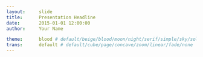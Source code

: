 ```yaml
---
layout:     slide
title:      Presentation Headline
date:       2015-01-01 12:00:00
author:     Your Name

theme:		blood # default/beige/blood/moon/night/serif/simple/sky/solarized
trans:		default # default/cube/page/concave/zoom/linear/fade/none
---
```

<script type="text/template">  
#{{ page.title }}
##{{ page.author }}
###{{ page.date }}
--horizontal
<!-- Start Writing Below in Markdown -->
Showcasing Presentation Features
--horizontal
Seperate with --horizontal between content for horizontal slides.
--vertical
Seperate with --vertical between content for vertical slides.
--horizontal
#Headers:

# Header 1

## Header 2

### Header 3
--horizontal
#Styling:

**Bold**

*Italics*

***Bold and Italics***
--horizontal
#Lists:

1. Item 1

2. Item 2

* Unordered Item 

  * Sub Item 1

    1. **Bold** Sub Sub Ordered Item
--horizontal
#Links:

[In-Line](https://www.google.com)

[I'm a reference-style link 1][1]

[I'm a reference-style link 1][2]

[1]:https://www.mozilla.org
[2]:http://www.reddit.com
--horizontal
#Images:

![Description](http://img3.wikia.nocookie.net/__cb20140102180853/fairytail/images/5/5b/Logo_Fairy_Tail_right.png)
--horizontal
#Code:

Inline `code`.

--vertical
{% highlight python %}
import numpy as np
def _set_colors():
    HighRGB = np.array([26, 152, 80]) / 255.
{% endhighlight %}
--horizontal
#Tables:

Here | is | a | row!
|---------|:----------|:----------:|---------:|
is   |Left|  Center  |Right|
a    | cut | it | A
column  | short | B | C 
--horizontal
#Quotes

> War does not decide who is *right*, only who is **left**.
--horizontal
# Rule

---
--horizontal
#HTML

You actually can not write in HTML using this template. If you want to create HTML presentations using this framework head over to [Reveal.js](http://lab.hakim.se/reveal-js/#/)

<!-- End Here -->
--vertical
#[Print]({{ site.url }}{{ site.baseurl }}{{ page.url }}/?print-pdf#)
#[Back](/../Project-Pages)

### Created using [reveal.js](http://lab.hakim.se/reveal-js/#/) by [Hakim El Hattab](http://hakim.se/).
</script> 



